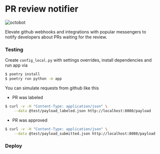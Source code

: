 # PR review notifier

![octobot](icon.png)

Elevate github webhooks and integrations with popular messengers to notify developers about PRs waiting for the review.

### Testing

Create `config_local.py` with settings overrides, install dependencies and run app via

```bash
$ poetry install
$ poetry run python -m app
```

You can simulate requests from github like this

* PR was labeled

```bash
$ curl -v -H "Content-Type: application/json" \
    --data @test/payload_labeled.json http://localhost:8080/payload
```

* PR was approved

```bash
$ curl -v -H "Content-Type: application/json" \
    --data @test/payload_submitted.json http://localhost:8080/payload
```

### Deploy
